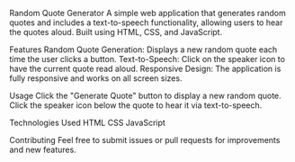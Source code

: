 Random Quote Generator
A simple web application that generates random quotes and includes a text-to-speech functionality, allowing users to hear the quotes aloud. Built using HTML, CSS, and JavaScript.

Features
Random Quote Generation: Displays a new random quote each time the user clicks a button.
Text-to-Speech: Click on the speaker icon to have the current quote read aloud.
Responsive Design: The application is fully responsive and works on all screen sizes.

Usage
Click the "Generate Quote" button to display a new random quote.
Click the speaker icon below the quote to hear it via text-to-speech.

Technologies Used
HTML
CSS
JavaScript

Contributing
Feel free to submit issues or pull requests for improvements and new features.
